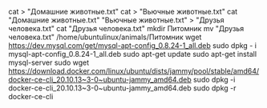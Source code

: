 cat > "Домашние животные.txt"
cat > "Вьючные животные.txt"
cat "Домашние животные.txt" "Вьючные животные.txt" > "Друзья человека.txt"
cat "Друзья человека.txt"
mkdir Питомник
mv "Друзья человека.txt" /home/ubuntulinux/animals/Питомник
wget https://dev.mysql.com/get/mysql-apt-config_0.8.24-1_all.deb
sudo dpkg - i mysql-apt-config_0.8.24-1_all.deb
sudo apt-get update
sudo apt-get install mysql-server
sudo wget https://download.docker.com/linux/ubuntu/dists/jammy/pool/stable/amd64/docker-ce-cli_20.10.13~3-0~ubuntu-jammy_amd64.deb
sudo dpkg -i docker-ce-cli_20.10.13~3-0~ubuntu-jammy_amd64.deb
sudo dpkg -r docker-ce-cli
